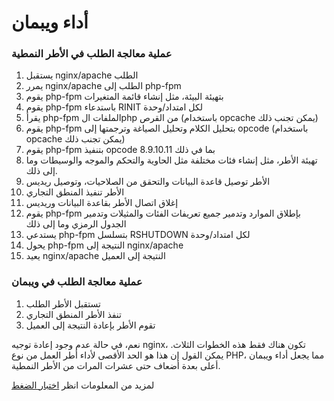 # أداء ويبمان

### عملية معالجة الطلب في الأطر النمطية

1. يستقبل nginx/apache الطلب
2. يمرر nginx/apache الطلب إلى php-fpm
3. يقوم php-fpm بتهيئة البيئة، مثل إنشاء قائمة المتغيرات
4. يقوم php-fpm باستدعاء RINIT لكل امتداد/وحدة
5. يقرأ php-fpm الملفات الphp من القرص (باستخدام opcache يمكن تجنب ذلك)
6. يقوم php-fpm بتحليل الكلام وتحليل الصياغة وترجمتها إلى opcode (باستخدام opcache يمكن تجنب ذلك)
7. يقوم php-fpm بتنفيذ opcode بما في ذلك 8.9.10.11
8. تهيئة الأطر، مثل إنشاء فئات مختلفة مثل الحاوية والتحكم والموجه والوسيطات وما إلى ذلك.
9. الأطر توصيل قاعدة البيانات والتحقق من الصلاحيات، وتوصيل ريديس
10. الأطر تنفيذ المنطق التجاري
11. إغلاق اتصال الأطر بقاعدة البيانات وريديس
12. يقوم php-fpm بإطلاق الموارد وتدمير جميع تعريفات الفئات والمثيلات وتدمير الجدول الرمزي وما إلى ذلك
13. يستدعي php-fpm بتسلسل RSHUTDOWN لكل امتداد/وحدة
14. يحول php-fpm النتيجة إلى nginx/apache
15. يعيد nginx/apache النتيجة إلى العميل

### عملية معالجة الطلب في ويبمان

1. تستقبل الأطر الطلب
2. تنفذ الأطر المنطق التجاري
3. تقوم الأطر بإعادة النتيجة إلى العميل

نعم، في حالة عدم وجود إعادة توجيه nginx، تكون هناك فقط هذه الخطوات الثلاث. يمكن القول إن هذا هو الحد الأقصى لأداء أطر العمل من نوع PHP، مما يجعل أداء ويبمان أعلى بعدة أضعاف حتى عشرات المرات من الأطر النمطية.

لمزيد من المعلومات انظر [اختبار الضغط](benchmarks.md)
